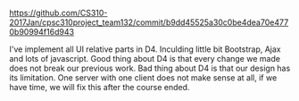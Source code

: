 https://github.com/CS310-2017Jan/cpsc310project_team132/commit/b9dd45525a30c0be4dea70e4770b90994f16d943

I've implement all UI relative parts in D4. Inculding little bit Bootstrap, Ajax and lots of javascript.
Good thing about D4 is that every change we made does not break our previous work.
Bad thing about D4 is that our design has its limitation. One server with one client does not make sense at all, if we have time, we will fix this after the course ended.
